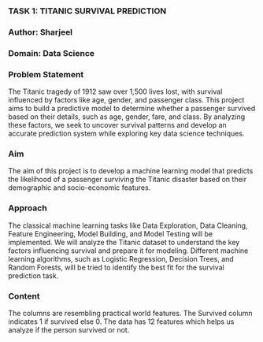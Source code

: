 ### TASK 1: TITANIC SURVIVAL PREDICTION
### Author: Sharjeel
### Domain: Data Science

### Problem Statement

The Titanic tragedy of 1912 saw over 1,500 lives lost, with survival influenced by factors like age, gender, and passenger class. This project aims to build a predictive model to determine whether a passenger survived based on their details, such as age, gender, fare, and class. By analyzing these factors, we seek to uncover survival patterns and develop an accurate prediction system while exploring key data science techniques.

### Aim

The aim of this project is to develop a machine learning model that predicts the likelihood of a passenger surviving the Titanic disaster based on their demographic and socio-economic features.

### Approach

The classical machine learning tasks like Data Exploration, Data Cleaning, Feature Engineering, Model Building, and Model Testing will be implemented. We will analyze the Titanic dataset to understand the key factors influencing survival and prepare it for modeling. Different machine learning algorithms, such as Logistic Regression, Decision Trees, and Random Forests, will be tried to identify the best fit for the survival prediction task.

### Content

The columns are resembling practical world features. The Survived column indicates 1 if survived else 0. The data has 12 features which helps us analyze if the person survived or not.
